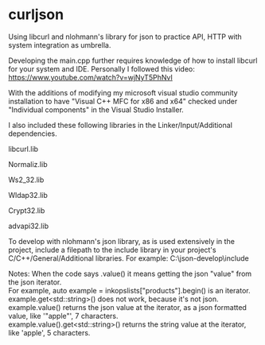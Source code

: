 # curljson
Using libcurl and nlohmann's library for json to practice API, HTTP with system integration as umbrella.


Developing the main.cpp further requires knowledge of how to install libcurl for your system and IDE. Personally I followed this video: https://www.youtube.com/watch?v=wjNyT5PhNvI

With the additions of modifying my microsoft visual studio community installation to have "Visual C++ MFC for x86 and x64" checked under "Individual components" in the Visual Studio Installer.

I also included these following libraries in the Linker/Input/Additional dependencies.

libcurl.lib

Normaliz.lib

Ws2_32.lib

Wldap32.lib

Crypt32.lib

advapi32.lib

To develop with nlohmann's json library, as is used extensively in the project, include a filepath to the include library in your project's C/C++/General/Additional libraries. For example:
  C:\json-develop\include


Notes:
  When the code says .value() it means getting the json "value" from the json iterator.<br>
  For example, auto example = inkopslists["products"].begin() is an iterator.<br>
  example.get\<std::string\>() does not work, because it's not json.<br>
  example.value() returns the json value at the iterator, as a json formatted value, like '"apple"', 7 characters.<br>
  example.value().get\<std::string\>() returns the string value at the iterator, like 'apple', 5 characters.<br>

